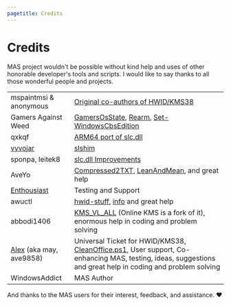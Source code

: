 ```yaml
---
pagetitle: Credits
---
```


# Credits

MAS project wouldn't be possible without kind help and uses of other honorable developer's tools and scripts. I would like to say thanks to all those wonderful people and projects.

|                                                                             |                                                                                                                                                                                                                                |
|-----------------------------------------------------------------------------|:-------------------------------------------------------------------------------------------------------------------------------------------------------------------------------------------------------------------------------|
| mspaintmsi & anonymous                                                      | [Original co-authors of HWID/KMS38](https://nsaneforums.com/topic/316668-microsoft-activation-scripts/page/29/#comment-1497887)                                                                                                |
| Gamers Against Weed                                                         | [GamersOsState](https://github.com/Gamers-Against-Weed/GamersOsState), [Rearm](https://github.com/Gamers-Against-Weed/rearm), [Set-WindowsCbsEdition](https://github.com/Gamers-Against-Weed/Set-WindowsCbsEdition)            |
| qxkqf                                                                       | [ARM64 port of slc.dll](https://app.box.com/s/y71tpcamofcg6zv6k7by6gaex6om3q4d)                                                                                                                                                |
| [vyvojar](https://github.com/vyvojar)                                       | [slshim](https://app.box.com/s/y71tpcamofcg6zv6k7by6gaex6om3q4d)                                                                                                                                                               |
| sponpa, leitek8                                                             | [slc.dll Improvements](https://nsaneforums.com/topic/316668-microsoft-activation-scripts/page/21/?tab=comments#comment-1431257)                                                                                                |
| AveYo                                                                       | [Compressed2TXT](https://github.com/AveYo/Compressed2TXT), [LeanAndMean](https://github.com/AveYo/LeanAndMean), and great help                                                                                                 |
| [Enthousiast](https://forums.mydigitallife.net/members/enthousiast.104688/) | Testing and Support                                                                                                                                                                                                            |
| awuctl                                                                      | [hwid-stuff](https://github.com/massgravel/hwid-stuff), [info](https://github.com/massgravel/activation) and great help                                                                                                        |
| abbodi1406                                                                  | [KMS_VL_ALL](https://forums.mydigitallife.net/threads/kms_vl_all-smart-activation-script.79535/#post-838808) (Online KMS is a fork of it), enormous help in coding and problem solving                                         |
| [Alex](https://github.com/ave9858) (aka may, ave9858)                       | Universal Ticket for HWID/KMS38, [CleanOffice.ps1](https://gist.github.com/ave9858/9fff6af726ba3ddc646285d1bbf37e71), User support, Co-enhancing MAS, testing, ideas, suggestions and great help in coding and problem solving |
| WindowsAddict                                                               | MAS Author                                                                                                                                                                                                                     |

And thanks to the MAS users for their interest, feedback, and assistance. ❤️
